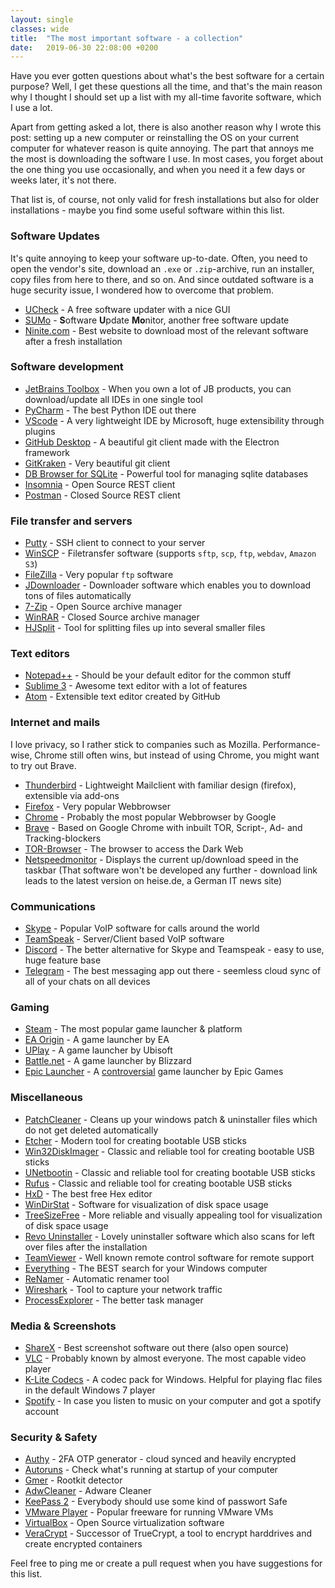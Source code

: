 ```yaml
---
layout: single
classes: wide
title:  "The most important software - a collection"
date:   2019-06-30 22:08:00 +0200
---
```


Have you ever gotten questions about what's the best software for a certain purpose? Well, I get these questions all the time, and that's the main reason why I thought I should set up a list with my all-time favorite software, which I use a lot.

Apart from getting asked a lot, there is also another reason why I wrote this post: setting up a new computer or reinstalling the OS on your current computer for whatever reason is quite annoying. The part that annoys me the most is downloading the software I use. In most cases, you forget about the one thing you use occasionally, and when you need it a few days or weeks later, it's not there.

That list is, of course, not only valid for fresh installations but also for older installations - maybe you find some useful software within this list.

### Software Updates

It's quite annoying to keep your software up-to-date. Often, you need to open the vendor's site, download an `.exe` or `.zip`-archive, run an installer, copy files from here to there, and so on. And since outdated software is a huge security issue, I wondered how to overcome that problem.

- [UCheck](https://www.adlice.com/download/ucheck/#download) - A free software updater with a nice GUI
- [SUMo](https://kcsoftwares.com/index.php?sumo) - **S**oftware **U**pdate **Mo**nitor, another free software update
- [Ninite.com](https://ninite.com/) - Best website to download most of the relevant software after a fresh installation

### Software development

- [JetBrains Toolbox](https://www.jetbrains.com/toolbox/app/) - When you own a lot of JB products, you can download/update all IDEs in one single tool
- [PyCharm](https://www.jetbrains.com/pycharm/) - The best Python IDE out there
- [VScode](https://code.visualstudio.com/) - A very lightweight IDE by Microsoft, huge extensibility through plugins
- [GitHub Desktop](https://desktop.github.com/) - A beautiful git client made with the Electron framework
- [GitKraken](https://www.gitkraken.com/) - Very beautiful git client
- [DB Browser for SQLite](https://sqlitebrowser.org/) - Powerful tool for managing sqlite databases
- [Insomnia](https://insomnia.rest/) - Open Source REST client
- [Postman](https://www.getpostman.com/) - Closed Source REST client

### File transfer and servers

- [Putty](https://www.putty.org/) - SSH client to connect to your server
- [WinSCP](https://winscp.net/eng/docs/lang:de) - Filetransfer software (supports `sftp`, `scp`, `ftp`, `webdav`, `Amazon S3`)
- [FileZilla](https://filezilla-project.org/) - Very popular `ftp` software
- [JDownloader](https://jdownloader.org/) - Downloader software which enables you to download tons of files automatically
- [7-Zip](https://7-zip.org/) - Open Source archive manager
- [WinRAR](https://www.win-rar.com) - Closed Source archive manager
- [HJSplit](http://www.hjsplit.org/) - Tool for splitting files up into several smaller files

### Text editors

- [Notepad++](https://notepad-plus-plus.org/) - Should be your default editor for the common stuff
- [Sublime 3](https://www.sublimetext.com/) - Awesome text editor with a lot of features
- [Atom](https://atom.io/) - Extensible text editor created by GitHub

### Internet and mails

I love privacy, so I rather stick to companies such as Mozilla. Performance-wise, Chrome still often wins, but instead of using Chrome, you might want to try out Brave.

- [Thunderbird](https://www.mozilla.org/de/thunderbird/) - Lightweight Mailclient with familiar design (firefox), extensible via add-ons
- [Firefox](https://www.mozilla.org/de/firefox/new/) - Very popular Webbrowser
- [Chrome](https://www.google.de/chrome) - Probably the most popular Webbrowser by Google
- [Brave](https://brave.com/) - Based on Google Chrome with inbuilt TOR, Script-, Ad- and Tracking-blockers
- [TOR-Browser](https://www.torproject.org/download/) - The browser to access the Dark Web
- [Netspeedmonitor](https://www.heise.de/download/product/netspeedmonitor-35095) - Displays the current up/download speed in the taskbar (That software won't be developed any further - download link leads to the latest version on heise.de, a German IT news site)

### Communications

- [Skype](https://www.skype.com/de/get-skype/) - Popular VoIP software for calls around the world
- [TeamSpeak](https://www.teamspeak.com/en/) - Server/Client based VoIP software
- [Discord](https://discordapp.com/) - The better alternative for Skype and Teamspeak - easy to use, huge feature base
- [Telegram](https://telegram.org/) - The best messaging app out there - seemless cloud sync of all of your chats on all devices

### Gaming

- [Steam](https://store.steampowered.com) - The most popular game launcher & platform
- [EA Origin](https://www.origin.com/) - A game launcher by EA
- [UPlay](https://uplay.ubisoft.com/) - A game launcher by Ubisoft
- [Battle.net](https://www.blizzard.com/en-us/) - A game launcher by Blizzard
- [Epic Launcher](https://www.epicgames.com/store/) - A [controversial](https://www.reddit.com/r/PhoenixPoint/comments/b0rxdq/epic_game_store_spyware_tracking_and_you/) game launcher by Epic Games

### Miscellaneous

- [PatchCleaner](https://www.homedev.com.au/Free/PatchCleaner) - Cleans up your windows patch & uninstaller files which do not get deleted automatically
- [Etcher](https://etcher.io/) - Modern tool for creating bootable USB sticks
- [Win32DiskImager](https://sourceforge.net/projects/win32diskimager/) - Classic and reliable tool for creating bootable USB sticks
- [UNetbootin](https://unetbootin.github.io/) - Classic and reliable tool for creating bootable USB sticks
- [Rufus](https://rufus.ie/) - Classic and reliable tool for creating bootable USB sticks
- [HxD](https://mh-nexus.de/en/hxd/) - The best free Hex editor
- [WinDirStat](https://windirstat.net/) - Software for visualization of disk space usage
- [TreeSizeFree](https://www.jam-software.de/treesize_free/) - More reliable and visually appealing tool for visualization of disk space usage
- [Revo Uninstaller](https://www.revouninstaller.com/revo_uninstaller_free_download.html) - Lovely uninstaller software which also scans for left over files after the installation
- [TeamViewer](https://www.teamviewer.com/) - Well known remote control software for remote support
- [Everything](https://www.voidtools.com/) - The BEST search for your Windows computer
- [ReNamer](http://www.den4b.com/products/renamer) - Automatic renamer tool
- [Wireshark](https://www.wireshark.org/download.html) - Tool to capture your network traffic
- [ProcessExplorer](https://docs.microsoft.com/en-us/sysinternals/downloads/process-explorer) - The better task manager

### Media & Screenshots

- [ShareX](https://getsharex.com/) - Best screenshot software out there (also open source)
- [VLC](https://www.videolan.org/vlc/index.de.html) - Probably known by almost everyone. The most capable video player
- [K-Lite Codecs](https://www.codecguide.com/) - A codec pack for Windows. Helpful for playing flac files in the default Windows 7 player
- [Spotify](https://www.spotify.com/) - In case you listen to music on your computer and got a spotify account

### Security & Safety

- [Authy](https://authy.com/) - 2FA OTP generator - cloud synced and heavily encrypted
- [Autoruns](https://docs.microsoft.com/en-us/sysinternals/downloads/autoruns) - Check what's running at startup of your computer
- [Gmer](http://www.gmer.net/) - Rootkit detector
- [AdwCleaner](https://de.malwarebytes.com/adwcleaner/) - Adware Cleaner
- [KeePass 2](https://keepass.info/) - Everybody should use some kind of  passwort Safe
- [VMware Player](https://www.mware.com/products/workstation-player.html) - Popular freeware for running VMware VMs
- [VirtualBox](https://www.virtualbox.org/) - Open Source virtualization software
- [VeraCrypt](https://www.veracrypt.fr/en/Downloads.html) - Successor of TrueCrypt, a tool to encrypt harddrives and create encrypted containers

Feel free to ping me or create a pull request when you have suggestions for this list.
